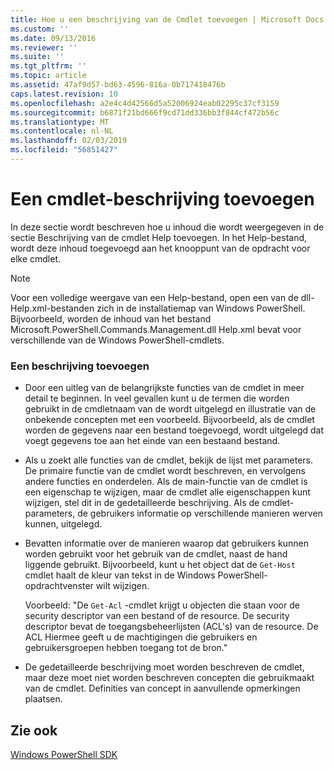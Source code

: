 ```yaml
---
title: Hoe u een beschrijving van de Cmdlet toevoegen | Microsoft Docs
ms.custom: ''
ms.date: 09/13/2016
ms.reviewer: ''
ms.suite: ''
ms.tgt_pltfrm: ''
ms.topic: article
ms.assetid: 47af9d57-bd63-4596-816a-0b717418476b
caps.latest.revision: 10
ms.openlocfilehash: a2e4c4d42566d5a52006924eab02295c37cf3159
ms.sourcegitcommit: b6871f21bd666f9cd71dd336bb3f844cf472b56c
ms.translationtype: MT
ms.contentlocale: nl-NL
ms.lasthandoff: 02/03/2019
ms.locfileid: "56851427"
---
```

# <a name="how-to-add-a-cmdlet-description"></a>Een cmdlet-beschrijving toevoegen

In deze sectie wordt beschreven hoe u inhoud die wordt weergegeven in de sectie Beschrijving van de cmdlet Help toevoegen. In het Help-bestand, wordt deze inhoud toegevoegd aan het knooppunt van de opdracht voor elke cmdlet.

> [!NOTE]
> Voor een volledige weergave van een Help-bestand, open een van de dll-Help.xml-bestanden zich in de installatiemap van Windows PowerShell. Bijvoorbeeld, worden de inhoud van het bestand Microsoft.PowerShell.Commands.Management.dll Help.xml bevat voor verschillende van de Windows PowerShell-cmdlets.

### <a name="to-add-a-description"></a>Een beschrijving toevoegen

- Door een uitleg van de belangrijkste functies van de cmdlet in meer detail te beginnen. In veel gevallen kunt u de termen die worden gebruikt in de cmdletnaam van de wordt uitgelegd en illustratie van de onbekende concepten met een voorbeeld. Bijvoorbeeld, als de cmdlet worden de gegevens naar een bestand toegevoegd, wordt uitgelegd dat voegt gegevens toe aan het einde van een bestaand bestand.

- Als u zoekt alle functies van de cmdlet, bekijk de lijst met parameters. De primaire functie van de cmdlet wordt beschreven, en vervolgens andere functies en onderdelen. Als de main-functie van de cmdlet is een eigenschap te wijzigen, maar de cmdlet alle eigenschappen kunt wijzigen, stel dit in de gedetailleerde beschrijving. Als de cmdlet-parameters, de gebruikers informatie op verschillende manieren werven kunnen, uitgelegd.

- Bevatten informatie over de manieren waarop dat gebruikers kunnen worden gebruikt voor het gebruik van de cmdlet, naast de hand liggende gebruikt. Bijvoorbeeld, kunt u het object dat de `Get-Host` cmdlet haalt de kleur van tekst in de Windows PowerShell-opdrachtvenster wilt wijzigen.

  Voorbeeld:  "De `Get-Acl` -cmdlet krijgt u objecten die staan voor de security descriptor van een bestand of de resource. De security descriptor bevat de toegangsbeheerlijsten (ACL's) van de resource. De ACL Hiermee geeft u de machtigingen die gebruikers en gebruikersgroepen hebben toegang tot de bron."

- De gedetailleerde beschrijving moet worden beschreven de cmdlet, maar deze moet niet worden beschreven concepten die gebruikmaakt van de cmdlet. Definities van concept in aanvullende opmerkingen plaatsen.

## <a name="see-also"></a>Zie ook

[Windows PowerShell SDK](../windows-powershell-reference.md)
